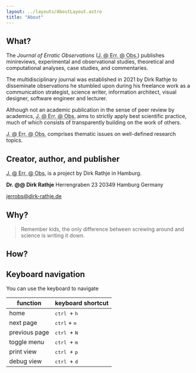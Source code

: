 ```yaml
---
layout: ../layouts/AboutLayout.astro
title: "About"
---
```


## What?

The _Journal of Erratic Observations_ (<abbr class="jerrobs" title="Journal of Erratic Observations">J. @ Err. @ Obs.</abbr>) publishes minireviews, experimental and observational studies, theoretical and computational analyses, case studies, and commentaries.

The multidisciplinary journal was established in 2021 by Dirk Rathje to disseminate observations he stumbled upon during his freelance work as a communication strategist, science writer, information architect, visual designer, software engineer and lecturer.

Although not an academic publication in the sense of peer review by academics, <abbr class="jerrobs" title="Journal of Erratic Observations">J. @ Err. @ Obs.</abbr> aims to strictly apply best scientific practice, much of which consists of transparently building on the work of others.

<abbr class="jerrobs" title="Journal of Erratic Observations">J. @ Err. @ Obs.</abbr> comprises thematic issues on well-defined research topics.

## Creator, author, and publisher

<abbr class="jerrobs" title="Journal of Erratic Observations">J. @ Err. @ Obs.</abbr> is a project by Dirk Rathje in Hamburg.

**Dr. @@ Dirk Rathje**
Herrengraben 23
20349 Hamburg
Germany

[jerrobs@dirk-rathje.de](mailto:jerrobs@dirk-rathje.de)

## Why?

> Remember kids, the only difference between screwing around and science is writing it down.
> <cite><bib-ref format="full" cite-key="savageetal__2013__mythbusters" /></cite>

## How?

## Keyboard navigation

You can use the keyboard to navigate

| function      | keyboard shortcut                  |
| ------------- | ---------------------------------- |
| home          | <kbd> ctrl </kbd> + <kbd> h </kbd> |
| next page     | <kbd>ctrl</kbd> + <kbd>n</kbd>     |
| previous page | <kbd> ctrl </kbd> + <kbd> N </kbd> |
| toggle menu   | <kbd> ctrl </kbd> + <kbd> m </kbd> |
| print view    | <kbd> ctrl </kbd> + <kbd> p </kbd> |
| debug view    | <kbd> ctrl </kbd> + <kbd> d </kbd> |
